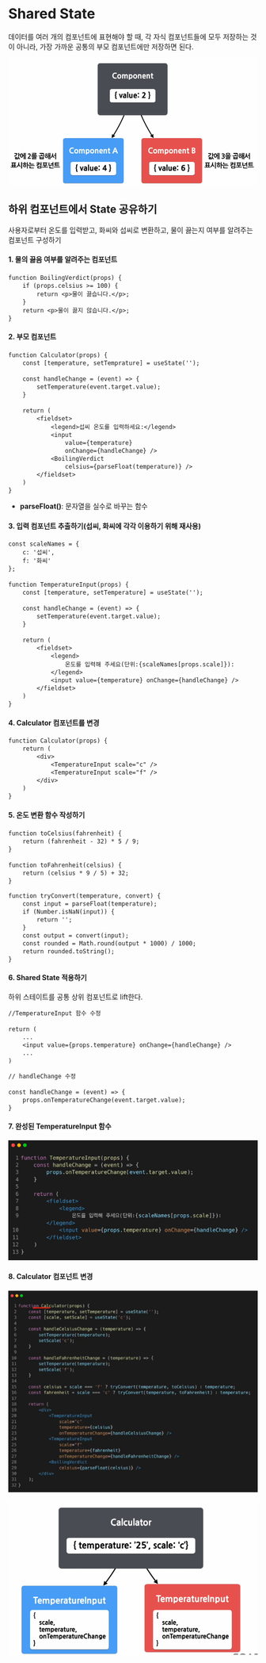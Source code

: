 # Shared State

데이터를 여러 개의 컴포넌트에 표현해야 할 때, 각 자식 컴포넌트들에 모두 저장하는 것이 아니라, 가장 가까운 공통의 부모 컴포넌트에만 저장하면 된다.

![image-20220627003509048](12_State.assets/image-20220627003509048.png)



## 하위 컴포넌트에서 State 공유하기

사용자로부터 온도를 입력받고, 화씨와 섭씨로 변환하고, 물이 끓는지 여부를 알려주는 컴포넌트 구성하기



#### 1. 물의 끓음 여부를 알려주는 컴포넌트

```react
function BoilingVerdict(props) {
    if (props.celsius >= 100) {
        return <p>물이 끓습니다.</p>;
    }
    return <p>물이 끓지 않습니다.</p>;
}
```



#### 2. 부모 컴포넌트

```react
function Calculator(props) {
    const [temperature, setTemprature] = useState('');
    
    const handleChange = (event) => {
        setTemperature(event.target.value);
    }
    
    return (
        <fieldset>
            <legend>섭씨 온도를 입력하세요:</legend>
            <input
                value={temperature}
                onChange={handleChange} />
            <BoilingVerdict
                celsius={parseFloat(temperature)} />
        </fieldset>
    )
}
```

- **parseFloat()**: 문자열을 실수로 바꾸는 함수



#### 3. 입력 컴포넌트 추출하기(섭씨, 화씨에 각각 이용하기 위해 재사용)

```react
const scaleNames = {
    c: '섭씨',
    f: '화씨'
};

function TemperatureInput(props) {
    const [temperature, setTemperature] = useState('');
    
    const handleChange = (event) => {
        setTemperature(event.target.value);
    }
    
    return (
        <fieldset>
            <legend>
                온도를 입력해 주세요(단위:{scaleNames[props.scale]}):
            </legend>
            <input value={temperature} onChange={handleChange} />
        </fieldset>
    )
}
```



#### 4. Calculator 컴포넌트를 변경

```react
function Calculator(props) {
    return (
        <div>
            <TemperatureInput scale="c" />
            <TemperatureInput scale="f" />
        </div>
    )
}
```



#### 5. 온도 변환 함수 작성하기

```react
function toCelsius(fahrenheit) {
    return (fahrenheit - 32) * 5 / 9;
}

function toFahrenheit(celsius) {
    return (celsius * 9 / 5) + 32;
}
```

```react
function tryConvert(temperature, convert) {
    const input = parseFloat(temperature);
    if (Number.isNaN(input)) {
        return '';
    }
    const output = convert(input);
    const rounded = Math.round(output * 1000) / 1000;
    return rounded.toString();
}
```



#### 6.  Shared State 적용하기

하위 스테이트를 공통 상위 컴포넌트로 lift한다.

```react
//TemperatureInput 함수 수정

return (
    ...
    <input value={props.temperature} onChange={handleChange} />
    ...
)
```

```react
// handleChange 수정

const handleChange = (event) => {
    props.onTemperatureChange(event.target.value);
}
```



#### 7. 완성된 TemperatureInput 함수

![image-20220627005510982](12_State.assets/image-20220627005510982.png)



#### 8. Calculator 컴포넌트 변경

![image-20220627005608708](12_State.assets/image-20220627005608708.png)

![image-20220627005649274](12_State.assets/image-20220627005649274.png)